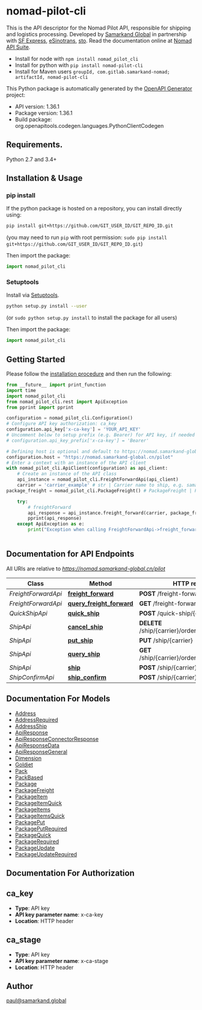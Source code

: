 # nomad-pilot-cli
This is the API descriptor for the Nomad Pilot API, responsible for shipping and logistics processing. Developed by [Samarkand Global](https://www.samarkand.global/) in partnership with [SF Express](https://www.sf-express.com/), [eSinotrans](http://air.esinotrans.com/), [sto](http://sto-express.co.uk/). Read the documentation online at [Nomad API Suite](https://api.samarkand.io/).
- Install for node with `npm install nomad_pilot_cli`
- Install for python with `pip install nomad-pilot-cli`
- Install for Maven users `groupId, com.gitlab.samarkand-nomad; artifactId, nomad-pilot-cli`

This Python package is automatically generated by the [OpenAPI Generator](https://openapi-generator.tech) project:

- API version: 1.36.1
- Package version: 1.36.1
- Build package: org.openapitools.codegen.languages.PythonClientCodegen

## Requirements.

Python 2.7 and 3.4+

## Installation & Usage
### pip install

If the python package is hosted on a repository, you can install directly using:

```sh
pip install git+https://github.com/GIT_USER_ID/GIT_REPO_ID.git
```
(you may need to run `pip` with root permission: `sudo pip install git+https://github.com/GIT_USER_ID/GIT_REPO_ID.git`)

Then import the package:
```python
import nomad_pilot_cli
```

### Setuptools

Install via [Setuptools](http://pypi.python.org/pypi/setuptools).

```sh
python setup.py install --user
```
(or `sudo python setup.py install` to install the package for all users)

Then import the package:
```python
import nomad_pilot_cli
```

## Getting Started

Please follow the [installation procedure](#installation--usage) and then run the following:

```python
from __future__ import print_function
import time
import nomad_pilot_cli
from nomad_pilot_cli.rest import ApiException
from pprint import pprint

configuration = nomad_pilot_cli.Configuration()
# Configure API key authorization: ca_key
configuration.api_key['x-ca-key'] = 'YOUR_API_KEY'
# Uncomment below to setup prefix (e.g. Bearer) for API key, if needed
# configuration.api_key_prefix['x-ca-key'] = 'Bearer'

# Defining host is optional and default to https://nomad.samarkand-global.cn/pilot
configuration.host = "https://nomad.samarkand-global.cn/pilot"
# Enter a context with an instance of the API client
with nomad_pilot_cli.ApiClient(configuration) as api_client:
    # Create an instance of the API class
    api_instance = nomad_pilot_cli.FreightForwardApi(api_client)
    carrier = 'carrier_example' # str | Carrier name to ship, e.g. samarkand.sfexpress.test
package_freight = nomad_pilot_cli.PackageFreight() # PackageFreight | Package to ship for Freight Forwarding DB (optional)

    try:
        # freightForward
        api_response = api_instance.freight_forward(carrier, package_freight=package_freight)
        pprint(api_response)
    except ApiException as e:
        print("Exception when calling FreightForwardApi->freight_forward: %s\n" % e)
    
```

## Documentation for API Endpoints

All URIs are relative to *https://nomad.samarkand-global.cn/pilot*

Class | Method | HTTP request | Description
------------ | ------------- | ------------- | -------------
*FreightForwardApi* | [**freight_forward**](docs/FreightForwardApi.md#freight_forward) | **POST** /freight-forward/{carrier} | freightForward
*FreightForwardApi* | [**query_freight_forward**](docs/FreightForwardApi.md#query_freight_forward) | **GET** /freight-forward/{carrier} | queryFreightForward
*QuickShipApi* | [**quick_ship**](docs/QuickShipApi.md#quick_ship) | **POST** /quick-ship/{carrier} | quickShip
*ShipApi* | [**cancel_ship**](docs/ShipApi.md#cancel_ship) | **DELETE** /ship/{carrier}/order/{seller_order_ref} | cancelShip
*ShipApi* | [**put_ship**](docs/ShipApi.md#put_ship) | **PUT** /ship/{carrier} | ship
*ShipApi* | [**query_ship**](docs/ShipApi.md#query_ship) | **GET** /ship/{carrier}/order/{seller_order_ref} | queryShip
*ShipApi* | [**ship**](docs/ShipApi.md#ship) | **POST** /ship/{carrier} | ship
*ShipConfirmApi* | [**ship_confirm**](docs/ShipConfirmApi.md#ship_confirm) | **POST** /ship/{carrier}/confirm | shipConfirm


## Documentation For Models

 - [Address](docs/Address.md)
 - [AddressRequired](docs/AddressRequired.md)
 - [AddressShip](docs/AddressShip.md)
 - [ApiResponse](docs/ApiResponse.md)
 - [ApiResponseConnectorResponse](docs/ApiResponseConnectorResponse.md)
 - [ApiResponseData](docs/ApiResponseData.md)
 - [ApiResponseGeneral](docs/ApiResponseGeneral.md)
 - [Dimension](docs/Dimension.md)
 - [Goldjet](docs/Goldjet.md)
 - [Pack](docs/Pack.md)
 - [PackBased](docs/PackBased.md)
 - [Package](docs/Package.md)
 - [PackageFreight](docs/PackageFreight.md)
 - [PackageItem](docs/PackageItem.md)
 - [PackageItemQuick](docs/PackageItemQuick.md)
 - [PackageItems](docs/PackageItems.md)
 - [PackageItemsQuick](docs/PackageItemsQuick.md)
 - [PackagePut](docs/PackagePut.md)
 - [PackagePutRequired](docs/PackagePutRequired.md)
 - [PackageQuick](docs/PackageQuick.md)
 - [PackageRequired](docs/PackageRequired.md)
 - [PackageUpdate](docs/PackageUpdate.md)
 - [PackageUpdateRequired](docs/PackageUpdateRequired.md)


## Documentation For Authorization


## ca_key

- **Type**: API key
- **API key parameter name**: x-ca-key
- **Location**: HTTP header


## ca_stage

- **Type**: API key
- **API key parameter name**: x-ca-stage
- **Location**: HTTP header


## Author

paul@samarkand.global


